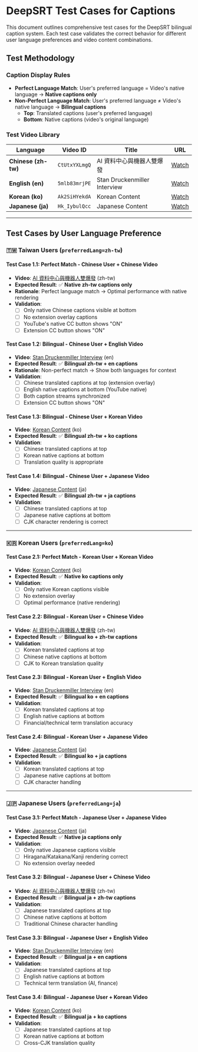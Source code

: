 
# DeepSRT Test Cases for Captions

This document outlines comprehensive test cases for the DeepSRT bilingual caption system. Each test case validates the correct behavior for different user language preferences and video content combinations.

## Test Methodology

### Caption Display Rules
- **Perfect Language Match**: User's preferred language = Video's native language → **Native captions only**
- **Non-Perfect Language Match**: User's preferred language ≠ Video's native language → **Bilingual captions**
  - **Top**: Translated captions (user's preferred language)
  - **Bottom**: Native captions (video's original language)

### Test Video Library
| Language | Video ID | Title | URL |
|----------|----------|-------|-----|
| **Chinese (zh-tw)** | `CtUtxYXLmgQ` | AI 資料中心與機器人雙爆發 | [Watch](https://www.youtube.com/watch?v=CtUtxYXLmgQ) |
| **English (en)** | `5mlb83mrjPE` | Stan Druckenmiller Interview | [Watch](https://www.youtube.com/watch?v=5mlb83mrjPE) |
| **Korean (ko)** | `Ak2SiHYekdA` | Korean Content | [Watch](https://www.youtube.com/watch?v=Ak2SiHYekdA) |
| **Japanese (ja)** | `Hk_IybulQcc` | Japanese Content | [Watch](https://www.youtube.com/watch?v=Hk_IybulQcc) |

---

## Test Cases by User Language Preference

### 🇹🇼 Taiwan Users (`preferredLang=zh-tw`)

#### Test Case 1.1: Perfect Match - Chinese User + Chinese Video
- **Video**: [AI 資料中心與機器人雙爆發](https://www.youtube.com/watch?v=CtUtxYXLmgQ) (zh-tw)
- **Expected Result**: ✅ **Native zh-tw captions only**
- **Rationale**: Perfect language match → Optimal performance with native rendering
- **Validation**:
  - [ ] Only native Chinese captions visible at bottom
  - [ ] No extension overlay captions
  - [ ] YouTube's native CC button shows "ON"
  - [ ] Extension CC button shows "ON"

#### Test Case 1.2: Bilingual - Chinese User + English Video
- **Video**: [Stan Druckenmiller Interview](https://www.youtube.com/watch?v=5mlb83mrjPE) (en)
- **Expected Result**: ✅ **Bilingual zh-tw + en captions**
- **Rationale**: Non-perfect match → Show both languages for context
- **Validation**:
  - [ ] Chinese translated captions at top (extension overlay)
  - [ ] English native captions at bottom (YouTube native)
  - [ ] Both caption streams synchronized
  - [ ] Extension CC button shows "ON"

#### Test Case 1.3: Bilingual - Chinese User + Korean Video
- **Video**: [Korean Content](https://www.youtube.com/watch?v=Ak2SiHYekdA) (ko)
- **Expected Result**: ✅ **Bilingual zh-tw + ko captions**
- **Validation**:
  - [ ] Chinese translated captions at top
  - [ ] Korean native captions at bottom
  - [ ] Translation quality is appropriate

#### Test Case 1.4: Bilingual - Chinese User + Japanese Video
- **Video**: [Japanese Content](https://www.youtube.com/watch?v=Hk_IybulQcc) (ja)
- **Expected Result**: ✅ **Bilingual zh-tw + ja captions**
- **Validation**:
  - [ ] Chinese translated captions at top
  - [ ] Japanese native captions at bottom
  - [ ] CJK character rendering is correct

---

### 🇰🇷 Korean Users (`preferredLang=ko`)

#### Test Case 2.1: Perfect Match - Korean User + Korean Video
- **Video**: [Korean Content](https://www.youtube.com/watch?v=Ak2SiHYekdA) (ko)
- **Expected Result**: ✅ **Native ko captions only**
- **Validation**:
  - [ ] Only native Korean captions visible
  - [ ] No extension overlay
  - [ ] Optimal performance (native rendering)

#### Test Case 2.2: Bilingual - Korean User + Chinese Video
- **Video**: [AI 資料中心與機器人雙爆發](https://www.youtube.com/watch?v=CtUtxYXLmgQ) (zh-tw)
- **Expected Result**: ✅ **Bilingual ko + zh-tw captions**
- **Validation**:
  - [ ] Korean translated captions at top
  - [ ] Chinese native captions at bottom
  - [ ] CJK to Korean translation quality

#### Test Case 2.3: Bilingual - Korean User + English Video
- **Video**: [Stan Druckenmiller Interview](https://www.youtube.com/watch?v=5mlb83mrjPE) (en)
- **Expected Result**: ✅ **Bilingual ko + en captions**
- **Validation**:
  - [ ] Korean translated captions at top
  - [ ] English native captions at bottom
  - [ ] Financial/technical term translation accuracy

#### Test Case 2.4: Bilingual - Korean User + Japanese Video
- **Video**: [Japanese Content](https://www.youtube.com/watch?v=Hk_IybulQcc) (ja)
- **Expected Result**: ✅ **Bilingual ko + ja captions**
- **Validation**:
  - [ ] Korean translated captions at top
  - [ ] Japanese native captions at bottom
  - [ ] CJK character handling

---

### 🇯🇵 Japanese Users (`preferredLang=ja`)

#### Test Case 3.1: Perfect Match - Japanese User + Japanese Video
- **Video**: [Japanese Content](https://www.youtube.com/watch?v=Hk_IybulQcc) (ja)
- **Expected Result**: ✅ **Native ja captions only**
- **Validation**:
  - [ ] Only native Japanese captions visible
  - [ ] Hiragana/Katakana/Kanji rendering correct
  - [ ] No extension overlay needed

#### Test Case 3.2: Bilingual - Japanese User + Chinese Video
- **Video**: [AI 資料中心與機器人雙爆發](https://www.youtube.com/watch?v=CtUtxYXLmgQ) (zh-tw)
- **Expected Result**: ✅ **Bilingual ja + zh-tw captions**
- **Validation**:
  - [ ] Japanese translated captions at top
  - [ ] Chinese native captions at bottom
  - [ ] Traditional Chinese character handling

#### Test Case 3.3: Bilingual - Japanese User + English Video
- **Video**: [Stan Druckenmiller Interview](https://www.youtube.com/watch?v=5mlb83mrjPE) (en)
- **Expected Result**: ✅ **Bilingual ja + en captions**
- **Validation**:
  - [ ] Japanese translated captions at top
  - [ ] English native captions at bottom
  - [ ] Technical term translation (AI, finance)

#### Test Case 3.4: Bilingual - Japanese User + Korean Video
- **Video**: [Korean Content](https://www.youtube.com/watch?v=Ak2SiHYekdA) (ko)
- **Expected Result**: ✅ **Bilingual ja + ko captions**
- **Validation**:
  - [ ] Japanese translated captions at top
  - [ ] Korean native captions at bottom
  - [ ] Cross-CJK translation quality
